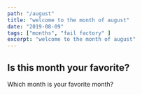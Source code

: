 ```yaml
---
path: "/august"
title: "welcome to the month of august"
date: "2019-08-09"
tags: ["months", "fail factory" ]
excerpt: "welcome to the month of august"
---
```


## Is this month your favorite?
Which month is your favorite month?
